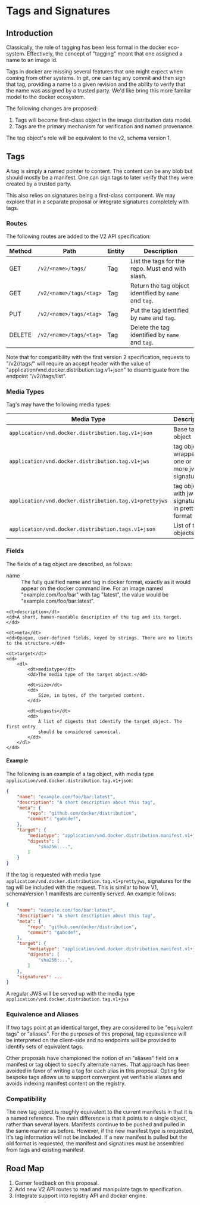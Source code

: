 # Tags and Signatures

## Introduction

Classically, the role of tagging has been less formal in the docker eco-
system. Effectively, the concept of "tagging" meant that one assigned a name
to an image id.

Tags in docker are missing several features that one might expect when coming
from other systems. In git, one can tag any commit and then sign that tag,
providing a name to a given revision and the ability to verify that the name
was assigned by a trusted party. We'd like bring this more familar model to
the docker ecosystem.

The following changes are proposed:

1. Tags will become first-class object in the image distribution data model.
2. Tags are the primary mechanism for verification and named provenance.

The tag object's role will be equivalent to the v2, schema version 1.

## Tags

A tag is simply a named pointer to content. The content can be any blob but
should mostly be a manifest. One can sign tags to later verify that they were
created by a trusted party.

This also relies on signatures being a first-class component. We may explore
that in a separate proposal or integrate signatures completely with tags.

### Routes

The following routes are added to the V2 API specification:

|Method|Path|Entity|Description|
-------|----|------|------------
| GET    | `/v2/<name>/tags/`         | Tag | List the tags for the repo. Must end with slash.      |
| GET    | `/v2/<name>/tags/<tag>`    | Tag | Return the tag object identified by `name` and `tag`. |
| PUT    | `/v2/<name>/tags/<tag>`    | Tag | Put the tag identified by `name` and `tag`.           |
| DELETE | `/v2/<name>/tags/<tag>`    | Tag | Delete the tag identified by `name` and `tag`.        |

Note that for compatibility with the first version 2 specification, requests
to "/v2/<name>/tags/<tag>" will require an accept header with the value of
"application/vnd.docker.distribution.tag.v1+json" to disambiguate from the
endpoint "/v2/<name>/tags/list".

### Media Types

Tag's may have the following media types:

| Media Type                                             | Description                                      |
---------------------------------------------------------|--------------------------------------------------|
| `application/vnd.docker.distribution.tag.v1+json`      | Base tag object                                  |
| `application/vnd.docker.distribution.tag.v1+jws`       | tag object wrapped in one or more jws signatures |
| `application/vnd.docker.distribution.tag.v1+prettyjws` | tag object with jws signatures in pretty format  |
| `application/vnd.docker.distribution.tags.v1+json`     | List of tag objects.                             |

### Fields

The fields of a tag object are described, as follows:

<dl>
	<dt>name</dt>
	<dd>
		The fully qualified name and tag in docker format, exactly as it would
		appear on the docker command line. For an image named
		"example.com/foo/bar" with tag "latest", the value would be
		"example.com/foo/bar:latest".
	</dd>

	<dt>description</dt>
	<dd>A short, human-readable description of the tag and its target.</dd>

	<dt>meta</dt>
	<dd>Opaque, user-defined fields, keyed by strings. There are no limits to the structure.</dd>

	<dt>target</dt>
	<dd>
		<dl>
			<dt>mediatype</dt>
			<dd>The media type of the target object.</dd>

			<dt>size</dt>
			<dd>
				Size, in bytes, of the targeted content.
			</dd>

			<dt>digests</dt>
			<dd>
				A list of digests that identify the target object. The first entry
				should be considered canonical.
			</dd>
		</dl>
	</dd>
</dl>

#### Example

The following is an example of a tag object, with media type
`application/vnd.docker.distribution.tag.v1+json`:

```json
{
	"name": "example.com/foo/bar:latest",
	"description": "A short description about this tag",
	"meta": {
		"repo": "github.com/docker/distribution",
		"commit": "gabcdef",
	},
	"target": {
		"mediatype": "application/vnd.docker.distribution.manifest.v1+json",
		"digests": [
			"sha256:...",
		]
	}
}
```

If the tag is requested with media type
`application/vnd.docker.distribution.tag.v1+prettyjws`, signatures for the tag
will be included with the request. This is similar to how V1, schemaVersion 1
manifests are currently served. An example follows:


```json
{
	"name": "example.com/foo/bar:latest",
	"description": "A short description about this tag",
	"meta": {
		"repo": "github.com/docker/distribution",
		"commit": "gabcdef",
	},
	"target": {
		"mediatype": "application/vnd.docker.distribution.manifest.v1+json",
		"digests": [
			"sha256:...",
		]
	},
	"signatures": ...
}
```

A regular JWS will be served up with the media type
`application/vnd.docker.distribution.tag.v1+jws`

### Equivalence and Aliases

If two tags point at an identical target, they are considered to be
"equivalent tags" or "aliases". For the purposes of this proposal, tag
equavalence will be interpreted on the client-side and no endpoints will be
provided to identify sets of equivalent tags.

Other proposals have championed the notion of an "aliases" field on a manifest
or tag object to specify alternate names. That approach has been avoided in
favor of writing a tag for each alias in this proposal. Opting for bespoke
tags allows us to support convergent yet verifiable aliases and avoids
indexing manifest content on the registry.

### Compatibility

The new tag object is roughly equivalent to the current manifests in that it
is a named reference. The main difference is that it points to a single
object, rather than several layers. Manifests continue to be pushed and pulled
in the same manner as before. However, if the new manifest type is requested,
it's tag information will not be included. If a new manifest is pulled but the
old format is requested, the manifest and signatures must be assembled from
tags and existing manifest.

## Road Map

1. Garner feedback on this proposal.
2. Add new V2 API routes to read and manipulate tags to specification.
3. Integrate support into registry API and docker engine.